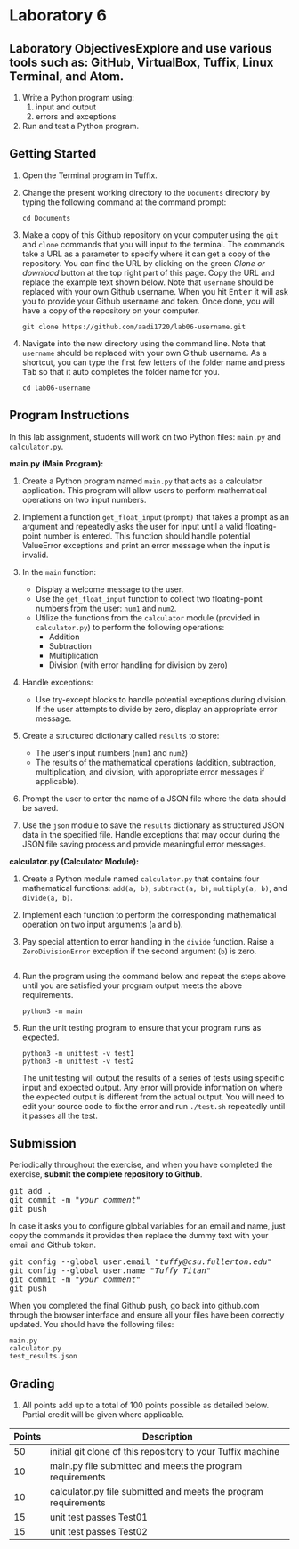 # Laboratory 6

## Laboratory ObjectivesExplore and use various tools such as: GitHub, VirtualBox, Tuffix, Linux Terminal, and Atom.
1. Write a Python program using:
	1. input and output
	1. errors and exceptions
1. Run and test a Python program.


## Getting Started
1. Open the Terminal program in Tuffix.
1. Change the present working directory to the `Documents` directory by typing the following command at the command prompt:

    ```
    cd Documents
    ```

1. Make a copy of this Github repository on your computer using the `git` and `clone` commands that you will input to the terminal. The commands take a URL as a parameter to specify where it can get a copy of the repository. You can find the URL by clicking on the green *Clone or download* button at the top right part of this page. Copy the URL and replace the example text shown below. Note that `username` should be replaced with your own Github username. When you hit <kbd>Enter</kbd> it will ask you to provide your Github username and token. Once done, you will have a copy of the repository on your computer.
    ```
    git clone https://github.com/aadi1720/lab06-username.git
    ```
1. Navigate into the new directory using the command line. Note that `username` should be replaced with your own Github username.  As a shortcut, you can type the first few letters of the folder name and press <kbd>Tab</kbd> so that it auto completes the folder name for you.

     ```
     cd lab06-username
     ```
     
## Program Instructions
In this lab assignment, students will work on two Python files: `main.py` and `calculator.py`.

**main.py (Main Program):**

1. Create a Python program named `main.py` that acts as a calculator application. This program will allow users to perform mathematical operations on two input numbers.

1. Implement a function `get_float_input(prompt)` that takes a prompt as an argument and repeatedly asks the user for input until a valid floating-point number is entered. This function should handle potential ValueError exceptions and print an error message when the input is invalid.

1. In the `main` function:
   - Display a welcome message to the user.
   - Use the `get_float_input` function to collect two floating-point numbers from the user: `num1` and `num2`.
   - Utilize the functions from the `calculator` module (provided in `calculator.py`) to perform the following operations:
     - Addition
     - Subtraction
     - Multiplication
     - Division (with error handling for division by zero)

1. Handle exceptions:
   - Use try-except blocks to handle potential exceptions during division. If the user attempts to divide by zero, display an appropriate error message.

1. Create a structured dictionary called `results` to store:
   - The user's input numbers (`num1` and `num2`)
   - The results of the mathematical operations (addition, subtraction, multiplication, and division, with appropriate error messages if applicable).

1. Prompt the user to enter the name of a JSON file where the data should be saved.
   
1. Use the `json` module to save the `results` dictionary as structured JSON data in the specified file. Handle exceptions that may occur during the JSON file saving process and provide meaningful error messages.

**calculator.py (Calculator Module):**

1. Create a Python module named `calculator.py` that contains four mathematical functions: `add(a, b)`, `subtract(a, b)`, `multiply(a, b)`, and `divide(a, b)`.

1. Implement each function to perform the corresponding mathematical operation on two input arguments (`a` and `b`).

1. Pay special attention to error handling in the `divide` function. Raise a `ZeroDivisionError` exception if the second argument (`b`) is zero.

    ```
1. Run the program using the command below and repeat the steps above until you are satisfied your program output meets the above requirements. 

    ```
    python3 -m main
    
    ```

1. Run the unit testing program to ensure that your program runs as expected.

    ```
    python3 -m unittest -v test1
    python3 -m unittest -v test2
    
    ```
       
    The unit testing will output the results of a series of tests using specific input and expected output.  Any error will provide information on where the expected output is different from the actual output.  You will need to edit your source code to fix the error and run `./test.sh` repeatedly until it passes all the test.

## Submission
Periodically throughout the exercise, and when you have completed the exercise, **submit the complete repository to Github**.

   <pre>git add .<br>git commit -m "<i>your comment</i>"<br>git push</pre>

In case it asks you  to configure global variables for an email and name, just copy the commands it provides then replace the dummy text with your email and Github token.

   <pre>git config --global user.email "<i>tuffy@csu.fullerton.edu</i>"<br>git config --global user.name "<i>Tuffy Titan</i>"<br>git commit -m "<i>your comment</i>"<br>git push</pre>

When you completed the final Github push, go back into github.com through the browser interface and ensure all your files have been correctly updated.  You should have the following files:
```
main.py
calculator.py
test_results.json
```
    
## Grading
1. All points add up to a total of 100 points possible as detailed below.  Partial credit will be given where applicable.

| Points | Description |
| --- | --- |
|50|initial git clone of this repository to your Tuffix machine|
|10|main.py file submitted and meets the program requirements |
|10|calculator.py file submitted and meets the program requirements |
|15|unit test passes Test01|
|15|unit test passes Test02|

